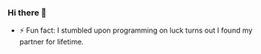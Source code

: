 ### Hi there 👋
- ⚡ Fun fact: I stumbled upon programming on luck turns out I found my partner for lifetime.

